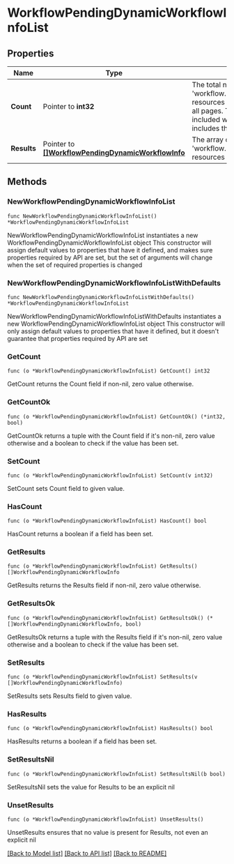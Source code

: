 # WorkflowPendingDynamicWorkflowInfoList

## Properties

Name | Type | Description | Notes
------------ | ------------- | ------------- | -------------
**Count** | Pointer to **int32** | The total number of &#39;workflow.PendingDynamicWorkflowInfo&#39; resources matching the request, accross all pages. The &#39;Count&#39; attribute is included when the HTTP GET request includes the &#39;$inlinecount&#39; parameter. | [optional] 
**Results** | Pointer to [**[]WorkflowPendingDynamicWorkflowInfo**](workflow.PendingDynamicWorkflowInfo.md) | The array of &#39;workflow.PendingDynamicWorkflowInfo&#39; resources matching the request. | [optional] 

## Methods

### NewWorkflowPendingDynamicWorkflowInfoList

`func NewWorkflowPendingDynamicWorkflowInfoList() *WorkflowPendingDynamicWorkflowInfoList`

NewWorkflowPendingDynamicWorkflowInfoList instantiates a new WorkflowPendingDynamicWorkflowInfoList object
This constructor will assign default values to properties that have it defined,
and makes sure properties required by API are set, but the set of arguments
will change when the set of required properties is changed

### NewWorkflowPendingDynamicWorkflowInfoListWithDefaults

`func NewWorkflowPendingDynamicWorkflowInfoListWithDefaults() *WorkflowPendingDynamicWorkflowInfoList`

NewWorkflowPendingDynamicWorkflowInfoListWithDefaults instantiates a new WorkflowPendingDynamicWorkflowInfoList object
This constructor will only assign default values to properties that have it defined,
but it doesn't guarantee that properties required by API are set

### GetCount

`func (o *WorkflowPendingDynamicWorkflowInfoList) GetCount() int32`

GetCount returns the Count field if non-nil, zero value otherwise.

### GetCountOk

`func (o *WorkflowPendingDynamicWorkflowInfoList) GetCountOk() (*int32, bool)`

GetCountOk returns a tuple with the Count field if it's non-nil, zero value otherwise
and a boolean to check if the value has been set.

### SetCount

`func (o *WorkflowPendingDynamicWorkflowInfoList) SetCount(v int32)`

SetCount sets Count field to given value.

### HasCount

`func (o *WorkflowPendingDynamicWorkflowInfoList) HasCount() bool`

HasCount returns a boolean if a field has been set.

### GetResults

`func (o *WorkflowPendingDynamicWorkflowInfoList) GetResults() []WorkflowPendingDynamicWorkflowInfo`

GetResults returns the Results field if non-nil, zero value otherwise.

### GetResultsOk

`func (o *WorkflowPendingDynamicWorkflowInfoList) GetResultsOk() (*[]WorkflowPendingDynamicWorkflowInfo, bool)`

GetResultsOk returns a tuple with the Results field if it's non-nil, zero value otherwise
and a boolean to check if the value has been set.

### SetResults

`func (o *WorkflowPendingDynamicWorkflowInfoList) SetResults(v []WorkflowPendingDynamicWorkflowInfo)`

SetResults sets Results field to given value.

### HasResults

`func (o *WorkflowPendingDynamicWorkflowInfoList) HasResults() bool`

HasResults returns a boolean if a field has been set.

### SetResultsNil

`func (o *WorkflowPendingDynamicWorkflowInfoList) SetResultsNil(b bool)`

 SetResultsNil sets the value for Results to be an explicit nil

### UnsetResults
`func (o *WorkflowPendingDynamicWorkflowInfoList) UnsetResults()`

UnsetResults ensures that no value is present for Results, not even an explicit nil

[[Back to Model list]](../README.md#documentation-for-models) [[Back to API list]](../README.md#documentation-for-api-endpoints) [[Back to README]](../README.md)


